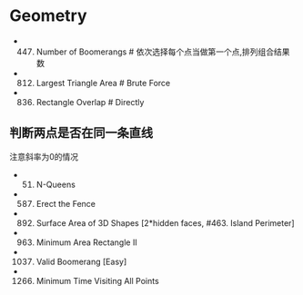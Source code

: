 # Geometry
- 447. Number of Boomerangs   # 依次选择每个点当做第一个点,排列组合结果数
- 812. Largest Triangle Area    # Brute Force
- 836. Rectangle Overlap        # Directly


## 判断两点是否在同一条直线
注意斜率为0的情况
- 51. N-Queens
- 587. Erect the Fence	
- 892. Surface Area of 3D Shapes [2*hidden faces, #463. Island Perimeter]
- 963. Minimum Area Rectangle II
- 1037. Valid Boomerang [Easy]
- 1266. Minimum Time Visiting All Points
